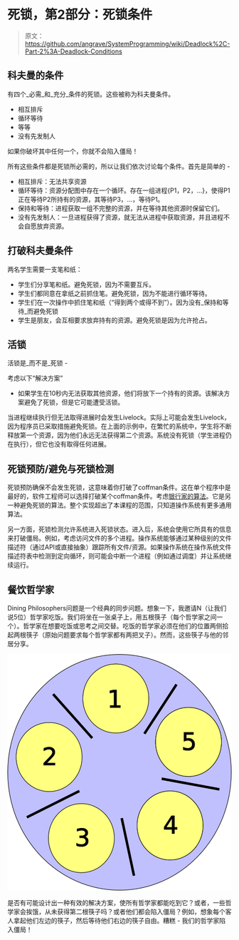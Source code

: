 # 死锁，第2部分：死锁条件

> 原文：<https://github.com/angrave/SystemProgramming/wiki/Deadlock%2C-Part-2%3A-Deadlock-Conditions>

## 科夫曼的条件

有四个_必需_和_充分_条件的死锁。这些被称为科夫曼条件。

*   相互排斥
*   循环等待
*   等等
*   没有先发制人

如果你破坏其中任何一个，你就不会陷入僵局！

所有这些条件都是死锁所必需的，所以让我们依次讨论每个条件。首先是简单的 -

*   相互排斥：无法共享资源
*   循环等待：资源分配图中存在一个循环。存在一组进程{P1，P2，...}，使得P1正在等待P2所持有的资源，其等待P3，...，等待P1。
*   保持和等待：进程获取一组不完整的资源，并在等待其他资源时保留它们。
*   没有先发制人：一旦进程获得了资源，就无法从进程中获取资源，并且进程不会自愿放弃资源。

## 打破科夫曼条件

两名学生需要一支笔和纸：

*   学生们分享笔和纸。避免死锁，因为不需要互斥。
*   学生们都同意在拿纸之前抓住笔。避免死锁，因为不能进行循环等待。
*   学生们在一次操作中抓住笔和纸（“得到两个或得不到”）。因为没有_保持和等待_而避免死锁
*   学生是朋友，会互相要求放弃持有的资源。避免死锁是因为允许抢占。

## 活锁

活锁是_而不是_死锁 -

考虑以下“解决方案”

*   如果学生在10秒内无法获取其他资源，他们将放下一个持有的资源。该解决方案避免了死锁，但是它可能遭受活锁。

当进程继续执行但无法取得进展时会发生Livelock。实际上可能会发生Livelock，因为程序员已采取措施避免死锁。在上面的示例中，在繁忙的系统中，学生将不断释放第一个资源，因为他们永远无法获得第二个资源。系统没有死锁（学生进程仍在执行），但它也没有取得任何进展。

## 死锁预防/避免与死锁检测

死锁预防确保不会发生死锁，这意味着你打破了coffman条件。这在单个程序中是最好的，软件工程师可以选择打破某个coffman条件。考虑[银行家的算法](https://en.wikipedia.org/wiki/Banker's_algorithm)。它是另一种避免死锁的算法。整个实现超出了本课程的范围，只知道操作系统有更多通用算法。

另一方面，死锁检测允许系统进入死锁状态。进入后，系统会使用它所具有的信息来打破僵局。例如，考虑访问文件的多个进程。操作系统能够通过某种级别的文件描述符（通过API或直接抽象）跟踪所有文件/资源​​。如果操作系统在操作系统文件描述符表中检测到定向循环，则可能会中断一个进程（例如通过调度）并让系统继续运行。

## 餐饮哲学家

Dining Philosophers问题是一个经典的同步问题。想象一下，我邀请N（让我们说5位）哲学家吃饭。我们将坐在一张桌子上，用五根筷子（每个哲学家之间一个）。哲学家在想要吃饭或思考之间交替。吃饭的哲学家必须在他们的位置两侧拾起两根筷子（原始问题要求每个哲学家都有两把叉子）。然而，这些筷子与他的邻居分享。

![5DiningPhilosophers](img/faa7ac1f5f07a2ceee3dcc5057f329c6.jpg)

是否有可能设计出一种有效的解决方案，使所有哲学家都能吃到它？或者，一些哲学家会挨饿，从未获得第二根筷子吗？或者他们都会陷入僵局？例如，想象每个客人拿起他们左边的筷子，然后等待他们右边的筷子自由。糟糕 - 我们的哲学家陷入僵局！